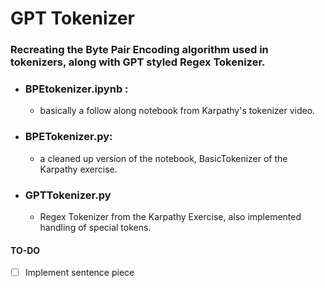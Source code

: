 # GPT Tokenizer 

### Recreating the Byte Pair Encoding algorithm used in tokenizers, along with GPT styled Regex Tokenizer.
- ### BPEtokenizer.ipynb :
    - basically a follow along notebook from Karpathy's tokenizer video.

- ### BPETokenizer.py:
    - a cleaned up version of the notebook, BasicTokenizer of the Karpathy exercise.

- ### GPTTokenizer.py
    - Regex Tokenizer from the Karpathy Exercise, also implemented handling of special tokens.

#### TO-DO
- [ ] Implement sentence piece 
